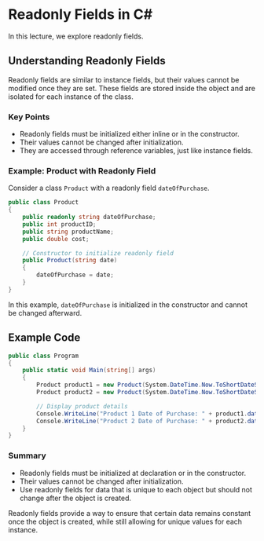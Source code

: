 
# Readonly Fields in C#

In this lecture, we explore readonly fields.

## Understanding Readonly Fields

Readonly fields are similar to instance fields, but their values cannot be modified once they are set. These fields are stored inside the object and are isolated for each instance of the class.

### Key Points

- Readonly fields must be initialized either inline or in the constructor.
- Their values cannot be changed after initialization.
- They are accessed through reference variables, just like instance fields.

### Example: Product with Readonly Field

Consider a class `Product` with a readonly field `dateOfPurchase`.

```csharp
public class Product
{
    public readonly string dateOfPurchase;
    public int productID;
    public string productName;
    public double cost;

    // Constructor to initialize readonly field
    public Product(string date)
    {
        dateOfPurchase = date;
    }
}
```

In this example, `dateOfPurchase` is initialized in the constructor and cannot be changed afterward.

## Example Code

```csharp
public class Program
{
    public static void Main(string[] args)
    {
        Product product1 = new Product(System.DateTime.Now.ToShortDateString());
        Product product2 = new Product(System.DateTime.Now.ToShortDateString());

        // Display product details
        Console.WriteLine("Product 1 Date of Purchase: " + product1.dateOfPurchase);
        Console.WriteLine("Product 2 Date of Purchase: " + product2.dateOfPurchase);
    }
}
```

### Summary

- Readonly fields must be initialized at declaration or in the constructor.
- Their values cannot be changed after initialization.
- Use readonly fields for data that is unique to each object but should not change after the object is created.

Readonly fields provide a way to ensure that certain data remains constant once the object is created, while still allowing for unique values for each instance.
